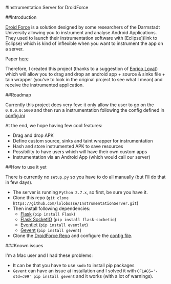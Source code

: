 #Instrumentation Server for DroidForce

##Introduction

[Droid Force](https://github.com/secure-software-engineering/DroidForce) is a solution designed by some researchers of the Darmstadt University allowing you to instrument and analyse Android Applications. They used to launch their instrumentation software with [Eclipse](link to Eclipse) which is kind of inflexible when you want to instrument the app on a server.

Paper [here](https://www.informatik.tu-darmstadt.de/fileadmin/user_upload/Group_EC-Spride/Publikationen/droidforce_ares2014.pdf)

Therefore, I created this project (thanks to a suggestion of [Enrico Lovat](https://www22.in.tum.de/en/people/enrico-lovat/x)) which will allow you to drag and drop an android app + source & sinks file + tain wrapper (you've to look in the original project to see what I mean) and receive the instrumented application.

##Roadmap

Currently this project does very few: it only allow the user to go on the `0.0.0.0:5000` and then run a instrumentation following the config defined in [config.ini](config.ini)

At the end, we hope having few cool features:
* Drag and drop APK
* Define custom source, sinks and taint wrapper for instrumentation
* Hash and store instrumented APK to save resources
* Possibility to have users which will have their own custom apps
* Instrumentation via an Android App (which would call our server)

##How to use it yet

There is currently no `setup.py` so you have to do all manually (but I'll do that in few days).

* The server is running `Python 2.7.x`, so first, be sure you have it.
* Clone this repo (`git clone https://github.com/lolobosse/InstrumentationServer.git`)
* Then install following dependencies:
  * [Flask](http://flask.pocoo.org/) (`pip install Flask`)
  * [Flask SocketIO](https://flask-socketio.readthedocs.org/en/latest/) (`pip install flask-socketio`)
  * [Eventlet](http://eventlet.net/) (`pip install eventlet`)
  * [Gevent](https://pypi.python.org/pypi/gevent/1.1rc1) (`pip install gevent`)
* Clone the [DroidForce Repo](https://github.com/secure-software-engineering/DroidForce.git) and configure the [config file](config.ini).

###Known issues

I'm a Mac user and I had these problems:
* It can be that you have to use `sudo` to install pip packages
* `Gevent` can have an issue at installation and I solved it with `CFLAGS='-std=c99' pip install gevent` and it works (with a lot of warnings).
